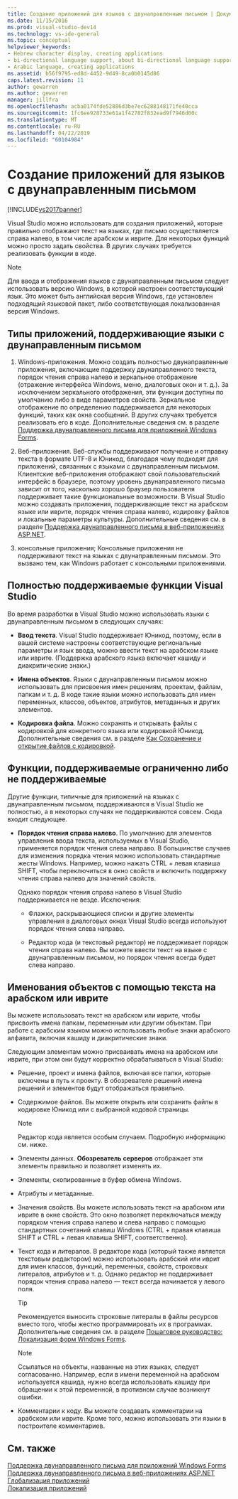 ```yaml
---
title: Создание приложений для языков с двунаправленным письмом | Документы Майкрософт
ms.date: 11/15/2016
ms.prod: visual-studio-dev14
ms.technology: vs-ide-general
ms.topic: conceptual
helpviewer_keywords:
- Hebrew character display, creating applications
- bi-directional language support, about bi-directional language support
- Arabic language, creating applications
ms.assetid: b56f9795-ed8d-4452-9d49-8ca0b0145d86
caps.latest.revision: 11
author: gewarren
ms.author: gewarren
manager: jillfra
ms.openlocfilehash: acba0174fde52886d3be7ec6288148171fe40cca
ms.sourcegitcommit: 1fc6ee928733e61a1f42782f832ead9f7946d00c
ms.translationtype: MT
ms.contentlocale: ru-RU
ms.lasthandoff: 04/22/2019
ms.locfileid: "60104984"
---
```

# <a name="creating-applications-in-bi-directional-languages"></a>Создание приложений для языков с двунаправленным письмом
[!INCLUDE[vs2017banner](../includes/vs2017banner.md)]

Visual Studio можно использовать для создания приложений, которые правильно отображают текст на языках, где письмо осуществляется справа налево, в том числе арабском и иврите. Для некоторых функций можно просто задать свойства. В других случаях требуется реализовать функции в коде.  
  
> [!NOTE]
>  Для ввода и отображения языков с двунаправленным письмом следует использовать версию Windows, в которой настроен соответствующий язык. Это может быть английская версия Windows, где установлен подходящий языковой пакет, либо соответствующая локализованная версия Windows.  
  
## <a name="types-of-application-that-support-bi-directional-languages"></a>Типы приложений, поддерживающие языки с двунаправленным письмом  
  
1. Windows-приложения. Можно создать полностью двунаправленные приложения, включающие поддержку двунаправленного текста, порядок чтения справа налево и зеркальное отображение (отражение интерфейса Windows, меню, диалоговых окон и т. д.). За исключением зеркального отображения, эти функции доступны по умолчанию либо в виде параметров свойств. Зеркальное отображение по определению поддерживается для некоторых функций, таких как окна сообщений. В других случаях требуется реализовать его в коде. Дополнительные сведения см. в разделе [Поддержка двунаправленного письма для приложений Windows Forms](http://msdn.microsoft.com/library/7b622fa4-f390-4e4d-b624-83a1917cccf2).  
  
2. Веб-приложения. Веб-службы поддерживают получение и отправку текста в формате UTF-8 и Юникод, благодаря чему подходят для приложений, связанных с языками с двунаправленным письмом. Клиентские веб-приложения отображают свой пользовательский интерфейс в браузере, поэтому уровень двунаправленного письма зависит от того, насколько хорошо браузер пользователя поддерживает такие функциональные возможности. В Visual Studio можно создавать приложения, поддерживающие текст на арабском языке или иврите, порядок чтения справа налево, кодировку файлов и локальные параметры культуры. Дополнительные сведения см. в разделе [Поддержка двунаправленного письма в веб-приложениях ASP.NET](http://msdn.microsoft.com/library/5576f9b1-9b86-41ef-8354-092d366bcd03).  
  
3. консольные приложения; Консольные приложения не поддерживают текст на языках с двунаправленным письмом. Это вызвано тем, как Windows работает с консольными приложениями.  
  
## <a name="visual-studio-features-that-are-fully-supported"></a>Полностью поддерживаемые функции Visual Studio  
 Во время разработки в Visual Studio можно использовать языки с двунаправленным письмом в следующих случаях:  
  
- **Ввод текста**. Visual Studio поддерживает Юникод, поэтому, если в вашей системе настроены соответствующие региональные параметры и язык ввода, можно ввести текст на арабском языке или иврите. (Поддержка арабского языка включает кашиду и диакритические знаки.)  
  
- **Имена объектов**. Языки с двунаправленным письмом можно использовать для присвоения имен решениям, проектам, файлам, папкам и т. д. В коде такие языки можно использовать для имен переменных, классов, объектов, атрибутов, метаданных и других элементов.  
  
- **Кодировка файла**. Можно сохранять и открывать файлы с кодировкой для конкретного языка или кодировкой Юникод. Дополнительные сведения см. в разделе [Как Сохранение и открытие файлов с кодировкой](../ide/how-to-save-and-open-files-with-encoding.md).  
  
## <a name="features-with-limited-or-no-support"></a>Функции, поддерживаемые ограниченно либо не поддерживаемые  
 Другие функции, типичные для приложений на языках с двунаправленным письмом, поддерживаются в Visual Studio не полностью, а в некоторых случаях не поддерживаются совсем. Сюда входит следующее.  
  
- **Порядок чтения справа налево**. По умолчанию для элементов управления ввода текста, используемых в Visual Studio, применяется порядок чтения слева направо. В большинстве случаев для изменения порядка чтения можно использовать стандартные жесты Windows. Например, можно нажать CTRL + левая клавиша SHIFT, чтобы переключиться в окно свойств и включить поддержку чтения справа налево для значений свойств.  
  
     Однако порядок чтения справа налево в Visual Studio поддерживается не везде. Исключения:  
  
    - Флажки, раскрывающиеся списки и другие элементы управления в диалоговых окнах Visual Studio всегда используют порядок чтения слева направо.  
  
    - Редактор кода (и текстовый редактор) не поддерживает порядок чтения справа налево. Вы можете ввести текст на языке с двунаправленным письмом, но порядок чтения всегда будет слева направо.  
  
## <a name="naming-things-using-arabic-or-hebrew-text"></a>Именования объектов с помощью текста на арабском или иврите  
 Вы можете использовать текст на арабском или иврите, чтобы присвоить имена папкам, переменным или другим объектам. При работе с арабским языком можно использовать любые знаки арабского алфавита, включая кашиду и диакритические знаки.  
  
 Следующим элементам можно присваивать имена на арабском или иврите, при этом они будут корректно обрабатываться в Visual Studio:  
  
- Решение, проект и имена файлов, включая все папки, которые включены в путь к проекту. В обозревателе решений имена решений и элементов будут отображаться правильно.  
  
- Содержимое файлов. Вы можете открыть или сохранить файлы в кодировке Юникод или с выбранной кодовой страницы.  
  
    > [!NOTE]
    >  Редактор кода является особым случаем. Подробную информацию см. ниже.  
  
- Элементы данных. **Обозреватель серверов** отображает эти элементы правильно и позволяет изменять их.  
  
- Элементы, скопированные в буфер обмена Windows.  
  
- Атрибуты и метаданные.  
  
- Значения свойств. Вы можете использовать текст на арабском или иврите в окне свойств. Это окно позволяет переключаться между порядком чтения справа налево и слева направо с помощью стандартных сочетаний клавиш Windows (CTRL + правая клавиша SHIFT и CTRL + левая клавиша SHIFT, соответственно).  
  
- Текст кода и литералов. В редакторе кода (который также является текстовым редактором) можно использовать арабский или иврит для имен классов, функций, переменных, свойств, строковых литералов, атрибутов и т. д. Однако редактор не поддерживает порядок чтения справа налево — текст всегда начинается у левого поля.  
  
    > [!TIP]
    >  Рекомендуется выносить строковые литералы в файлы ресурсов вместо того, чтобы жестко программировать их в программах. Дополнительные сведения см. в разделе [Пошаговое руководство: Локализация форм Windows Forms](http://msdn.microsoft.com/9a96220d-a19b-4de0-9f48-01e5d82679e5).  
  
    > [!NOTE]
    >  Ссылаться на объекты, названные на этих языках, следует согласованно. Например, если в имени переменной на арабском используется кашида, нужно всегда использовать кашиду при обращении к этой переменной, в противном случае возникнут ошибки.  
  
- Комментарии к коду. Вы можете создавать комментарии на арабском или иврите. Кроме того, можно использовать эти языки в построителе комментариев.  
  
## <a name="see-also"></a>См. также  
 [Поддержка двунаправленного письма для приложений Windows Forms](http://msdn.microsoft.com/library/7b622fa4-f390-4e4d-b624-83a1917cccf2)   
 [Поддержка двунаправленного письма в веб-приложениях ASP.NET](http://msdn.microsoft.com/library/5576f9b1-9b86-41ef-8354-092d366bcd03)   
 [Глобализация приложений](../ide/globalizing-applications.md)   
 [Локализация приложений](../ide/localizing-applications.md)
